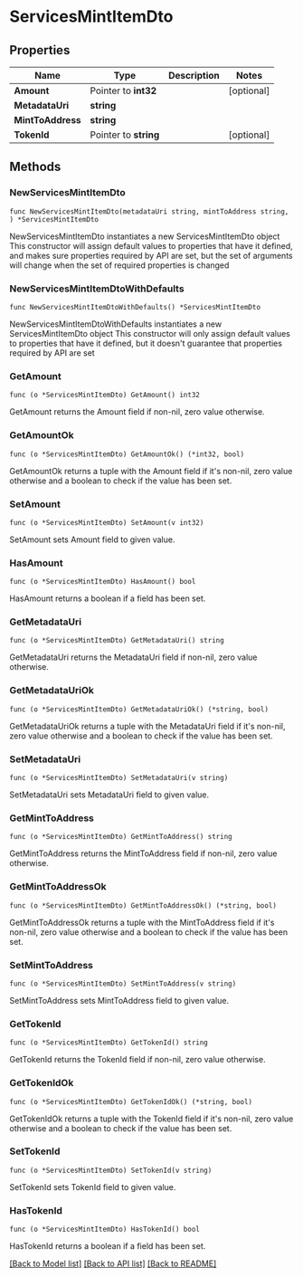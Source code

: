 # ServicesMintItemDto

## Properties

Name | Type | Description | Notes
------------ | ------------- | ------------- | -------------
**Amount** | Pointer to **int32** |  | [optional] 
**MetadataUri** | **string** |  | 
**MintToAddress** | **string** |  | 
**TokenId** | Pointer to **string** |  | [optional] 

## Methods

### NewServicesMintItemDto

`func NewServicesMintItemDto(metadataUri string, mintToAddress string, ) *ServicesMintItemDto`

NewServicesMintItemDto instantiates a new ServicesMintItemDto object
This constructor will assign default values to properties that have it defined,
and makes sure properties required by API are set, but the set of arguments
will change when the set of required properties is changed

### NewServicesMintItemDtoWithDefaults

`func NewServicesMintItemDtoWithDefaults() *ServicesMintItemDto`

NewServicesMintItemDtoWithDefaults instantiates a new ServicesMintItemDto object
This constructor will only assign default values to properties that have it defined,
but it doesn't guarantee that properties required by API are set

### GetAmount

`func (o *ServicesMintItemDto) GetAmount() int32`

GetAmount returns the Amount field if non-nil, zero value otherwise.

### GetAmountOk

`func (o *ServicesMintItemDto) GetAmountOk() (*int32, bool)`

GetAmountOk returns a tuple with the Amount field if it's non-nil, zero value otherwise
and a boolean to check if the value has been set.

### SetAmount

`func (o *ServicesMintItemDto) SetAmount(v int32)`

SetAmount sets Amount field to given value.

### HasAmount

`func (o *ServicesMintItemDto) HasAmount() bool`

HasAmount returns a boolean if a field has been set.

### GetMetadataUri

`func (o *ServicesMintItemDto) GetMetadataUri() string`

GetMetadataUri returns the MetadataUri field if non-nil, zero value otherwise.

### GetMetadataUriOk

`func (o *ServicesMintItemDto) GetMetadataUriOk() (*string, bool)`

GetMetadataUriOk returns a tuple with the MetadataUri field if it's non-nil, zero value otherwise
and a boolean to check if the value has been set.

### SetMetadataUri

`func (o *ServicesMintItemDto) SetMetadataUri(v string)`

SetMetadataUri sets MetadataUri field to given value.


### GetMintToAddress

`func (o *ServicesMintItemDto) GetMintToAddress() string`

GetMintToAddress returns the MintToAddress field if non-nil, zero value otherwise.

### GetMintToAddressOk

`func (o *ServicesMintItemDto) GetMintToAddressOk() (*string, bool)`

GetMintToAddressOk returns a tuple with the MintToAddress field if it's non-nil, zero value otherwise
and a boolean to check if the value has been set.

### SetMintToAddress

`func (o *ServicesMintItemDto) SetMintToAddress(v string)`

SetMintToAddress sets MintToAddress field to given value.


### GetTokenId

`func (o *ServicesMintItemDto) GetTokenId() string`

GetTokenId returns the TokenId field if non-nil, zero value otherwise.

### GetTokenIdOk

`func (o *ServicesMintItemDto) GetTokenIdOk() (*string, bool)`

GetTokenIdOk returns a tuple with the TokenId field if it's non-nil, zero value otherwise
and a boolean to check if the value has been set.

### SetTokenId

`func (o *ServicesMintItemDto) SetTokenId(v string)`

SetTokenId sets TokenId field to given value.

### HasTokenId

`func (o *ServicesMintItemDto) HasTokenId() bool`

HasTokenId returns a boolean if a field has been set.


[[Back to Model list]](../README.md#documentation-for-models) [[Back to API list]](../README.md#documentation-for-api-endpoints) [[Back to README]](../README.md)


